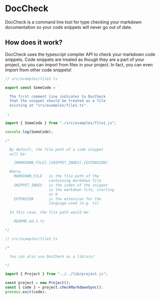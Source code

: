 # DocCheck

DocCheck is a command line tool for type checking your markdown documentation so your code snippets will never go out of date.

## How does it work?

DocCheck uses the typescript compiler API to check your markdown code snippets. Code snippets are treated as though they are a part of your project, so you can import from files in your project. In fact, you can even import from other code snippets!

```ts
// src/examples/file1.ts

export const SomeCode = `

  The first comment line indicates to DocCheck
  that the snippet should be treated as a file
  existing at "src/examples/file1.ts".

`;
```

```ts
import { SomeCode } from "./src/examples/file1.js";

console.log(SomeCode);

/*

  By default, the file path of a code snippet
  will be:

    [MARKDOWN_FILE].[SNIPPET_INDEX].[EXTENSION]

  Where,
    MARKDOWN_FILE   is the file path of the
                    containing markdown file
    SNIPPET_INDEX   is the index of the snippet
                    in the markdown file, starting
                    at 0
    EXTENSION       is the extension for the
                    language used (e.g. ts)
  
  In this case, the file path would be:

    README.md.1.ts

*/
```

```ts
// src/examples/file2.ts

/*

  You can also use DocCheck as a library!

*/

import { Project } from "../../lib/project.js";

const project = new Project();
const { code } = project.checkMarkdownSync();
process.exit(code);

```
